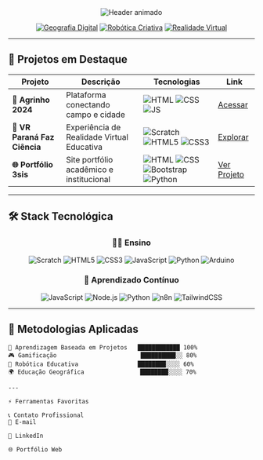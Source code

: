 <div align="center">

<!-- Header Animado -->
<img src="https://readme-typing-svg.demolab.com?font=Fira+Code&size=30&duration=4000&pause=1000&color=2DCD5F&center=true&vCenter=true&width=600&lines=👨🏫+Prof.+Bruno+Carvalho;💻+Professor+Tecnológico;🌱+Educador+Inovador" alt="Header animado" />

<!-- Badges Temáticos -->
[![Geografia Digital](https://img.shields.io/badge/🌐-Geografia_Digital-2DCD5F?style=for-the-badge)](#)
[![Robótica Criativa](https://img.shields.io/badge/🤖-Robótica_Criativa-5E17EB?style=for-the-badge)](#)
[![Realidade Virtual](https://img.shields.io/badge/🥽-Realidade_Virtual-009688?style=for-the-badge)](#)

</div>

---

## 🚀 Projetos em Destaque

| Projeto | Descrição | Tecnologias | Link |
|---------|-----------|-------------|------|
| **🌾 Agrinho 2024** | Plataforma conectando campo e cidade | ![HTML](https://img.shields.io/badge/HTML-E34F26?logo=html5&logoColor=white) ![CSS](https://img.shields.io/badge/CSS-1572B6?logo=css3&logoColor=white) ![JS](https://img.shields.io/badge/JS-F7DF1E?logo=javascript&logoColor=black) | [Acessar](https://lobosilencioso.github.io/agrinho_2024/) |
| **🥽 VR Paraná Faz Ciência** | Experiência de Realidade Virtual Educativa | ![Scratch](https://img.shields.io/badge/Scratch-4D97FF?logo=scratch&logoColor=white) ![HTML5](https://img.shields.io/badge/HTML5-E34F26?logo=html5&logoColor=white) ![CSS3](https://img.shields.io/badge/CSS3-1572B6?logo=css3&logoColor=white) | [Explorar](https://vrpfc.vercel.app/) |
| **🌐 Portfólio 3sis** | Site portfólio acadêmico e institucional | ![HTML](https://img.shields.io/badge/HTML-E34F26?logo=html5&logoColor=white) ![CSS](https://img.shields.io/badge/CSS-1572B6?logo=css3&logoColor=white) ![Bootstrap](https://img.shields.io/badge/Bootstrap-7952B3?logo=bootstrap&logoColor=white) ![Python](https://img.shields.io/badge/Python-3776AB?logo=python&logoColor=white) | [Ver Projeto](https://example.com) |

---

## 🛠️ Stack Tecnológica

<div align="center">

### 👨🏫 Ensino
![Scratch](https://img.shields.io/badge/Scratch-4D97FF?logo=scratch&logoColor=white)
![HTML5](https://img.shields.io/badge/HTML5-E34F26?logo=html5&logoColor=white)
![CSS3](https://img.shields.io/badge/CSS3-1572B6?logo=css3&logoColor=white)
![JavaScript](https://img.shields.io/badge/JavaScript-F7DF1E?logo=javascript&logoColor=black)
![Python](https://img.shields.io/badge/Python-3776AB?logo=python&logoColor=white)
![Arduino](https://img.shields.io/badge/Arduino-00979D?logo=arduino&logoColor=white)

### 🔭 Aprendizado Contínuo
![JavaScript](https://img.shields.io/badge/JavaScript-F7DF1E?logo=javascript&logoColor=black)
![Node.js](https://img.shields.io/badge/Node.js-339933?logo=node.js&logoColor=white)
![Python](https://img.shields.io/badge/Python-3776AB?logo=python&logoColor=white)
![n8n](https://img.shields.io/badge/n8n-F28D00?logo=n8n&logoColor=white)
![TailwindCSS](https://img.shields.io/badge/TailwindCSS-06B6D4?logo=tailwindcss&logoColor=white)

</div>

---

## 🎯 Metodologias Aplicadas

```text
🔄 Aprendizagem Baseada em Projetos   ████████████ 100%
🎮 Gamificação                        ██████████░░ 80%
🤖 Robótica Educativa                 ████████░░░░ 60%
🌍 Educação Geográfica                ████████░░░░ 70%

---

⚡ Ferramentas Favoritas

📞 Contato Profissional
📧 E-mail

💼 LinkedIn

🌐 Portfólio Web
